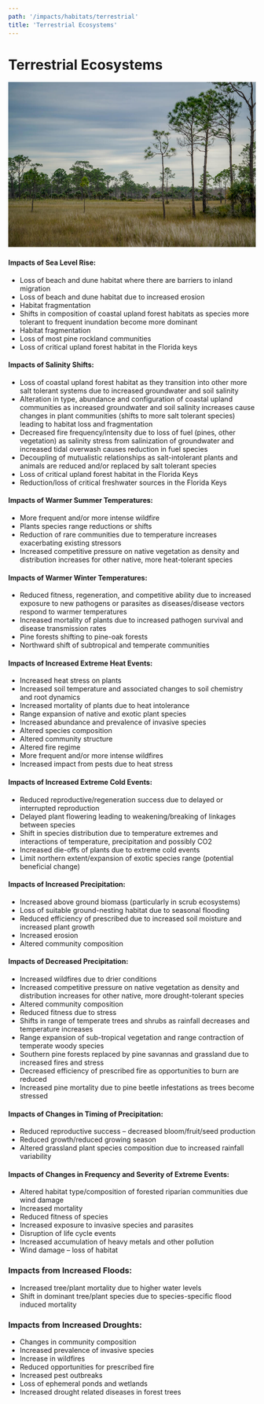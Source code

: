```yaml
---
path: '/impacts/habitats/terrestrial'
title: 'Terrestrial Ecosystems'
---
```


# Terrestrial Ecosystems

![Terrestrial Ecosystems](1000.jpg 'Photo: NPS.')

#### Impacts of Sea Level Rise:

- Loss of beach and dune habitat where there are barriers to inland migration
- Loss of beach and dune habitat due to increased erosion
- Habitat fragmentation
- Shifts in composition of coastal upland forest habitats as species more tolerant to frequent inundation become more dominant
- Habitat fragmentation
- Loss of most pine rockland communities
- Loss of critical upland forest habitat in the Florida keys

#### Impacts of Salinity Shifts:

- Loss of coastal upland forest habitat as they transition into other more salt tolerant systems due to increased groundwater and soil salinity
- Alteration in type, abundance and configuration of coastal upland communities as increased groundwater and soil salinity increases cause changes in plant communities (shifts to more salt tolerant species) leading to habitat loss and fragmentation
- Decreased fire frequency/intensity due to loss of fuel (pines, other vegetation) as salinity stress from salinization of groundwater and increased tidal overwash causes reduction in fuel species
- Decoupling of mutualistic relationships as salt-intolerant plants and animals are reduced and/or replaced by salt tolerant species
- Loss of critical upland forest habitat in the Florida Keys
- Reduction/loss of critical freshwater sources in the Florida Keys

#### Impacts of Warmer Summer Temperatures:

- More frequent and/or more intense wildfire
- Plants species range reductions or shifts
- Reduction of rare communities due to temperature increases exacerbating existing stressors
- Increased competitive pressure on native vegetation as density and distribution increases for other native, more heat-tolerant species

#### Impacts of Warmer Winter Temperatures:

- Reduced fitness, regeneration, and competitive ability due to increased exposure to new pathogens or parasites as diseases/disease vectors respond to warmer temperatures
- Increased mortality of plants due to increased pathogen survival and disease transmission rates
- Pine forests shifting to pine-oak forests
- Northward shift of subtropical and temperate communities

#### Impacts of Increased Extreme Heat Events:

- Increased heat stress on plants
- Increased soil temperature and associated changes to soil chemistry and root dynamics
- Increased mortality of plants due to heat intolerance
- Range expansion of native and exotic plant species
- Increased abundance and prevalence of invasive species
- Altered species composition
- Altered community structure
- Altered fire regime
- More frequent and/or more intense wildfires
- Increased impact from pests due to heat stress

#### Impacts of Increased Extreme Cold Events:

- Reduced reproductive/regeneration success due to delayed or interrupted reproduction
- Delayed plant flowering leading to weakening/breaking of linkages between species
- Shift in species distribution due to temperature extremes and interactions of temperature, precipitation and possibly CO2
- Increased die-offs of plants due to extreme cold events
- Limit northern extent/expansion of exotic species range (potential beneficial change)

#### Impacts of Increased Precipitation:

- Increased above ground biomass (particularly in scrub ecosystems)
- Loss of suitable ground-nesting habitat due to seasonal flooding
- Reduced efficiency of prescribed due to increased soil moisture and increased plant growth
- Increased erosion
- Altered community composition

#### Impacts of Decreased Precipitation:

- Increased wildfires due to drier conditions
- Increased competitive pressure on native vegetation as density and distribution increases for other native, more drought-tolerant species
- Altered community composition
- Reduced fitness due to stress
- Shifts in range of temperate trees and shrubs as rainfall decreases and temperature increases
- Range expansion of sub-tropical vegetation and range contraction of temperate woody species
- Southern pine forests replaced by pine savannas and grassland due to increased fires and stress
- Decreased efficiency of prescribed fire as opportunities to burn are reduced
- Increased pine mortality due to pine beetle infestations as trees become stressed

#### Impacts of Changes in Timing of Precipitation:

- Reduced reproductive success – decreased bloom/fruit/seed production
- Reduced growth/reduced growing season
- Altered grassland plant species composition due to increased rainfall variability

#### Impacts of Changes in Frequency and Severity of Extreme Events:

- Altered habitat type/composition of forested riparian communities due wind damage
- Increased mortality
- Reduced fitness of species
- Increased exposure to invasive species and parasites
- Disruption of life cycle events
- Increased accumulation of heavy metals and other pollution
- Wind damage – loss of habitat

### Impacts from Increased Floods:

- Increased tree/plant mortality due to higher water levels
- Shift in dominant tree/plant species due to species-specific flood induced mortality

### Impacts from Increased Droughts:

- Changes in community composition
- Increased prevalence of invasive species
- Increase in wildfires
- Reduced opportunities for prescribed fire
- Increased pest outbreaks
- Loss of ephemeral ponds and wetlands
- Increased drought related diseases in forest trees
